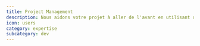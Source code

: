 ```yaml
---
title: Project Management  
description: Nous aidons votre projet à aller de l'avant en utilisant des approches agiles. Le lean startup est une méthode de management qui a déjà fait ses preuves avec des succès tels que Airbnb, Dropbox, LinkedIn. Nous avons intégré et enrichi ces méthodes pour la gestion de nos projets et donc la réussite de nos clients.
icon: users
category: expertise
subcategory: dev
---
```

